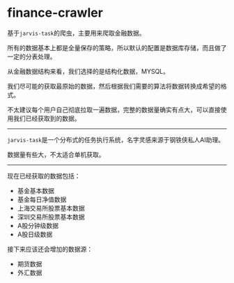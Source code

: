 # finance-crawler

基于```jarvis-task```的爬虫，主要用来爬取金融数据。

所有的数据基本上都是全量保存的策略，所以默认的配置是数据库存储，而且做了一定的分表处理。

从金融数据结构来看，我们选择的是结构化数据，MYSQL。

我们尽可能的获取最原始的数据，然后根据我们需要的算法将数据转换成希望的格式。

不太建议每个用户自己彻底拉取一遍数据，完整的数据量确实有点大，可以直接使用我们已经获取到的数据。

------

```jarvis-task```是一个分布式的任务执行系统，名字灵感来源于钢铁侠私人AI助理。

数据量有些大，不太适合单机获取。

------

现在已经获取的数据包括：

- 基金基本数据
- 基金每日净值数据
- 上海交易所股票基本数据
- 深圳交易所股票基本数据
- A股分钟级数据
- A股日级数据

接下来应该还会增加的数据源：

- 期货数据
- 外汇数据